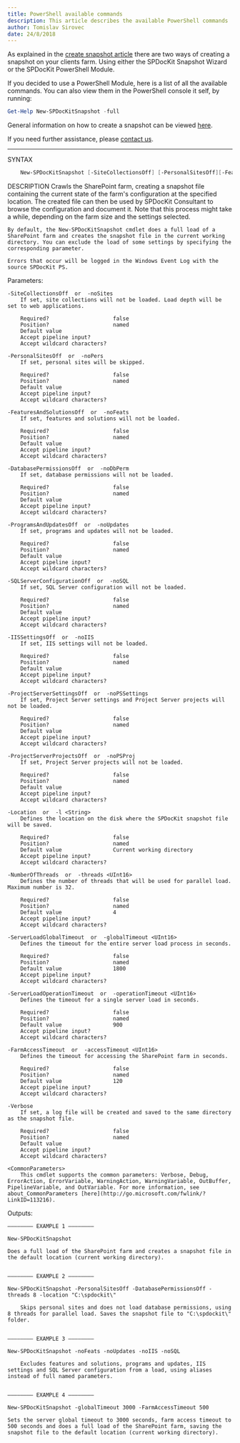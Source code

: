 ```yaml
---
title: PowerShell available commands
description: This article describes the available PowerShell commands
author: Tomislav Sirovec
date: 24/8/2018
---
```



As explained in the [create snapshot article](#internal/how-to/create-snapshot) there are two ways of creating a snapshot on your clients farm. Using either the SPDocKit Snapshot Wizard or the SPDocKit PowerShell Module. 

If you decided to use a PowerShell Module, here is a list of all the available commands. You can also view them in the PowerShell console it self, by running:

```powershell
Get-Help New-SPDocKitSnapshot -full
```  


General information on how to create a snapshot can be viewed [here](#internal/how-to/create-snapshot).  

If you need further assistance, please [contact us](https://www.syskit.com/company/contact-us/).

-------------------------

SYNTAX
```powershell
    New-SPDocKitSnapshot [-SiteCollectionsOff] [-PersonalSitesOff][-FeaturesAndSolutionsOff] [-DatabasePermissionsOff] [-ProgramsAndUpdatesOff] [-SQLServerConfigurationOff] [-IISSettingsOff] [-ProjectServerSettingsOff] [-ProjectServerProjectsOff] [-Location [<String>]] [-NumberOfThreads [<UInt16>]] [-ServerLoadGlobalTimeout [<UInt16>]] [-ServerLoadOperationTimeout [<UInt16>]] [-FarmAccessTimeout [<UInt16>]] [<CommonParameters>]
```
    
DESCRIPTION
    Crawls the SharePoint farm, creating a snapshot file containing the current state of the farm's configuration at the specified location. The created file can then be used by SPDocKit Consultant to browse the configuration and document it. Note that this process might take a while, depending on the farm size and the settings selected.
    
    By default, the New-SPDocKitSnapshot cmdlet does a full load of a SharePoint farm and creates the snapshot file in the current working directory. You can exclude the load of some settings by specifying the corresponding parameter.
    
    Errors that occur will be logged in the Windows Event Log with the source SPDocKit PS.

Parameters:  

    -SiteCollectionsOff  or  -noSites
        If set, site collections will not be loaded. Load depth will be set to web applications.
        
        Required?                    false
        Position?                    named
        Default value                
        Accept pipeline input?       
        Accept wildcard characters?  
        
    -PersonalSitesOff  or  -noPers
        If set, personal sites will be skipped.
        
        Required?                    false
        Position?                    named
        Default value                
        Accept pipeline input?       
        Accept wildcard characters?  
        
    -FeaturesAndSolutionsOff  or  -noFeats
        If set, features and solutions will not be loaded.
        
        Required?                    false
        Position?                    named
        Default value                
        Accept pipeline input?       
        Accept wildcard characters?  
        
    -DatabasePermissionsOff  or  -noDbPerm
        If set, database permissions will not be loaded.
        
        Required?                    false
        Position?                    named
        Default value                
        Accept pipeline input?       
        Accept wildcard characters?  
        
    -ProgramsAndUpdatesOff  or  -noUpdates
        If set, programs and updates will not be loaded.
        
        Required?                    false
        Position?                    named
        Default value                
        Accept pipeline input?       
        Accept wildcard characters?  
        
    -SQLServerConfigurationOff  or  -noSQL
        If set, SQL Server configuration will not be loaded.
        
        Required?                    false
        Position?                    named
        Default value                
        Accept pipeline input?       
        Accept wildcard characters?  
        
    -IISSettingsOff  or  -noIIS
        If set, IIS settings will not be loaded.
        
        Required?                    false
        Position?                    named
        Default value                
        Accept pipeline input?       
        Accept wildcard characters?  
        
    -ProjectServerSettingsOff  or  -noPSSettings
        If set, Project Server settings and Project Server projects will not be loaded.
        
        Required?                    false
        Position?                    named
        Default value                
        Accept pipeline input?       
        Accept wildcard characters?  
        
    -ProjectServerProjectsOff  or  -noPSProj
        If set, Project Server projects will not be loaded.
        
        Required?                    false
        Position?                    named
        Default value                
        Accept pipeline input?       
        Accept wildcard characters?  
        
    -Location  or  -l <String>
        Defines the location on the disk where the SPDocKit snapshot file will be saved.
        
        Required?                    false
        Position?                    named
        Default value                Current working directory
        Accept pipeline input?       
        Accept wildcard characters?  
        
    -NumberOfThreads  or  -threads <UInt16>
        Defines the number of threads that will be used for parallel load. Maximum number is 32.
        
        Required?                    false
        Position?                    named
        Default value                4
        Accept pipeline input?       
        Accept wildcard characters?  
        
    -ServerLoadGlobalTimeout  or  -globalTimeout <UInt16>
        Defines the timeout for the entire server load process in seconds.
        
        Required?                    false
        Position?                    named
        Default value                1800
        Accept pipeline input?       
        Accept wildcard characters?  
        
    -ServerLoadOperationTimeout  or  -operationTimeout <UInt16>
        Defines the timeout for a single server load in seconds.
        
        Required?                    false
        Position?                    named
        Default value                900
        Accept pipeline input?       
        Accept wildcard characters?  
        
    -FarmAccessTimeout  or  -accessTimeout <UInt16>
        Defines the timeout for accessing the SharePoint farm in seconds.
        
        Required?                    false
        Position?                    named
        Default value                120
        Accept pipeline input?       
        Accept wildcard characters?  
        
    -Verbose
        If set, a log file will be created and saved to the same directory as the snapshot file.
        
        Required?                    false
        Position?                    named
        Default value                
        Accept pipeline input?       
        Accept wildcard characters?  
        
    <CommonParameters>
        This cmdlet supports the common parameters: Verbose, Debug, ErrorAction, ErrorVariable, WarningAction, WarningVariable, OutBuffer, PipelineVariable, and OutVariable. For more information, see about_CommonParameters [here](http://go.microsoft.com/fwlink/?LinkID=113216).


Outputs:
    
    ———————— EXAMPLE 1 ————————
    
    New-SPDocKitSnapshot
        
    Does a full load of the SharePoint farm and creates a snapshot file in the default location (current working directory).
        
    
    ———————— EXAMPLE 2 ————————
    
    New-SPDocKitSnapshot -PersonalSitesOff -DatabasePermissionsOff -threads 8 -location "C:\spdockit\"
    
        Skips personal sites and does not load database permissions, using 8 threads for parallel load. Saves the snapshot file to "C:\spdockit\" folder.
    
        
    ———————— EXAMPLE 3 ————————
    
    New-SPDocKitSnapshot -noFeats -noUpdates -noIIS -noSQL
    
        Excludes features and solutions, programs and updates, IIS settings and SQL Server configuration from a load, using aliases instead of full named parameters.
    
        
    ———————— EXAMPLE 4 ————————
    
    New-SPDocKitSnapshot -globalTimeout 3000 -FarmAccessTimeout 500
        
    Sets the server global timeout to 3000 seconds, farm access timeout to 500 seconds and does a full load of the SharePoint farm, saving the snapshot file to the default location (current working directory).